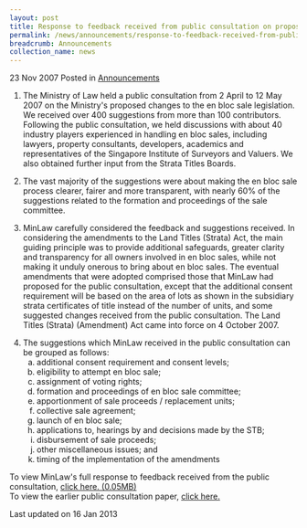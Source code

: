 ```yaml
---
layout: post
title: Response to feedback received from public consultation on proposed changes to the en bloc sale legislation
permalink: /news/announcements/response-to-feedback-received-from-public-consultation-on-proposed-changes-to-the-en-bloc-sale
breadcrumb: Announcements
collection_name: news
---
```


23 Nov 2007 Posted in [Announcements](/news/announcements)


1. The Ministry of Law held a public consultation from 2 April to 12 May 2007 on the Ministry's proposed changes to the en bloc sale legislation. We received over 400 suggestions from more than 100 contributors. Following the public consultation, we held discussions with about 40 industry players experienced in handling en bloc sales, including lawyers, property consultants, developers, academics and representatives of the Singapore Institute of Surveyors and Valuers. We also obtained further input from the Strata Titles Boards.


2. The vast majority of the suggestions were about making the en bloc sale process clearer, fairer and more transparent, with nearly 60% of the suggestions related to the formation and proceedings of the sale committee.


3. MinLaw carefully considered the feedback and suggestions received. In considering the amendments to the Land Titles (Strata) Act, the main guiding principle was to provide additional safeguards, greater clarity and transparency for all owners involved in en bloc sales, while not making it unduly onerous to bring about en bloc sales. The eventual amendments that were adopted comprised those that MinLaw had proposed for the public consultation, except that the additional consent requirement will be based on the area of lots as shown in the subsidiary strata certificates of title instead of the number of units, and some suggested changes received from the public consultation. The Land Titles (Strata) (Amendment) Act came into force on 4 October 2007.

<ol start="4">
<li>The suggestions which MinLaw received in the public consultation can be grouped as follows:

<ol style="list-style-type: lower-alpha">

<li>additional consent requirement and consent levels;</li>
<li>eligibility to attempt en bloc sale;</li>
<li>assignment of voting rights;</li>
<li>formation and proceedings of en bloc sale committee;</li>
<li>apportionment of sale proceeds / replacement units;</li>
<li>collective sale agreement;</li>
<li>launch of en bloc sale;</li>
<li>applications to, hearings by and decisions made by the STB;</li>
<li>disbursement of sale proceeds;</li>
<li>other miscellaneous issues; and</li>
<li>timing of the implementation of the amendments</li>



</ol>


</li>

</ol>

To view MinLaw's full response to feedback received from the public consultation, [click here. (0.05MB)](/files/news/announcements/2007/11/linkclick196d.pdf)  
To view the earlier public consultation paper, [click here.](/news/press-releases/public-to-be-consulted-on-proposed-changes-to-the-en-bloc-sale-legislation-2-april-to-12-may-2007) 

<p class="right-side-updated">Last updated on 16 Jan 2013</p>

